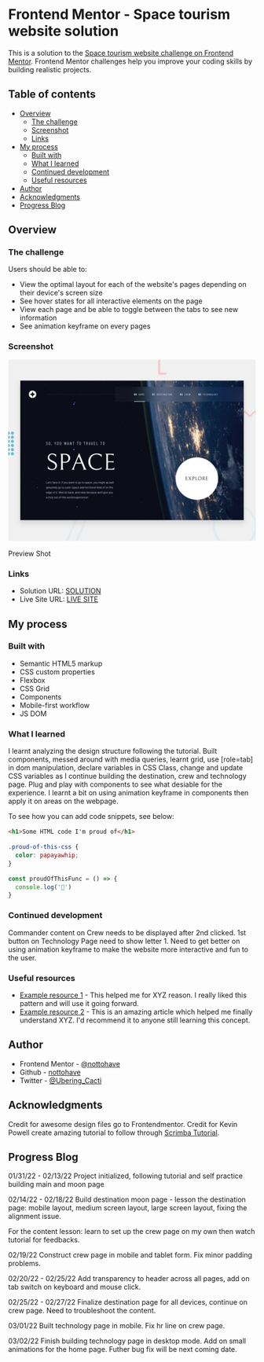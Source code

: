 
# Frontend Mentor - Space tourism website solution

This is a solution to the [Space tourism website challenge on Frontend Mentor](https://www.frontendmentor.io/challenges/space-tourism-multipage-website-gRWj1URZ3). Frontend Mentor challenges help you improve your coding skills by building realistic projects. 

## Table of contents

- [Overview](#overview)
  - [The challenge](#the-challenge)
  - [Screenshot](#screenshot)
  - [Links](#links)
- [My process](#my-process)
  - [Built with](#built-with)
  - [What I learned](#what-i-learned)
  - [Continued development](#continued-development)
  - [Useful resources](#useful-resources)
- [Author](#author)
- [Acknowledgments](#acknowledgments)
- [Progress Blog](#ProgressBlog)

## Overview

### The challenge

Users should be able to:

- View the optimal layout for each of the website's pages depending on their device's screen size
- See hover states for all interactive elements on the page
- View each page and be able to toggle between the tabs to see new information
- See animation keyframe on every pages

### Screenshot

![](./preview.jpg)

Preview Shot

### Links

- Solution URL: [SOLUTION](https://your-solution-url.com)
- Live Site URL: [LIVE SITE](https://nottohave.github.io/space-travel-website-practice/)

## My process

### Built with

- Semantic HTML5 markup
- CSS custom properties
- Flexbox
- CSS Grid
- Components
- Mobile-first workflow
- JS DOM 

### What I learned

I learnt analyzing the design structure following the tutorial. Built components, messed around with media queries, learnt grid, use [role=tab] in dom manipulation, declare variables in CSS Class, change and update CSS variables as I continue building the destination, crew and technology page. Plug and play with components to see what desiable for the experience.
I learnt a bit on using animation keyframe in components then apply it on areas on the webpage. 

To see how you can add code snippets, see below:

```html
<h1>Some HTML code I'm proud of</h1>
```
```css
.proud-of-this-css {
  color: papayawhip;
}
```
```js
const proudOfThisFunc = () => {
  console.log('🎉')
}
```


### Continued development

Commander content on Crew needs to be displayed after 2nd clicked. 1st button on  Technology Page need to show letter 1.
Need to get better on using animation keyframe to make the website more interactive and fun to the user.


### Useful resources

- [Example resource 1](https://www.example.com) - This helped me for XYZ reason. I really liked this pattern and will use it going forward.
- [Example resource 2](https://www.example.com) - This is an amazing article which helped me finally understand XYZ. I'd recommend it to anyone still learning this concept.


## Author

- Frontend Mentor - [@nottohave](https://www.frontendmentor.io/profile/nottohave)
- Github - [nottohave](https://github.com/nottohave)
- Twitter - [@Ubering_Cacti](https://twitter.com/Ubering_Cacti)

## Acknowledgments
Credit for awesome design files go to Frontendmentor.
Credit for Kevin Powell create amazing tutorial to follow through [Scrimba Tutorial](https://scrimba.com/learn/spacetravel).

## Progress Blog

01/31/22 - 02/13/22
Project initialized, following tutorial and self practice building main and moon page 

02/14/22 - 02/18/22
Build destination moon page - lesson the destination page: mobile layout, medium screen layout, large screen layout, fixing the alignment issue.

For the content lesson: learn to set up the crew page on my own then watch tutorial for feedbacks.

02/19/22
Construct crew page in mobile and tablet form. Fix minor padding problems.

02/20/22 - 02/25/22
Add transparency to header across all pages, add on tab switch on keyboard and mouse click.

02/25/22 - 02/27/22
Finalize destination page for all devices, continue on crew page. Need to troubleshoot the content.

03/01/22
Built technology page in mobile. Fix hr line on crew page.

03/02/22
Finish building technology page in desktop mode. Add on small animations for the home page. Futher bug fix will be next coming date.
